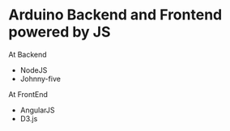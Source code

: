 # Arduino Backend and Frontend powered by JS
At Backend
* NodeJS
* Johnny-five

At FrontEnd
* AngularJS
* D3.js


